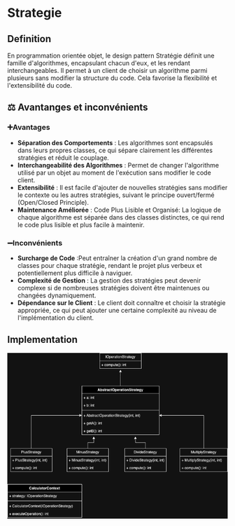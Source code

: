 # Strategie
## Definition
En programmation orientée objet, le design pattern Stratégie définit une famille d'algorithmes, encapsulant chacun d'eux, et les rendant interchangeables. Il permet à un client de choisir un algorithme parmi plusieurs sans modifier la structure du code. Cela favorise la flexibilité et l'extensibilité du code.

## ⚖️ Avantanges et inconvénients
### ➕Avantages
- **Séparation des Comportements** : Les algorithmes sont encapsulés dans leurs propres classes, ce qui sépare clairement les différentes stratégies et réduit le couplage.
- **Interchangeabilité des Algorithmes** : Permet de changer l'algorithme utilisé par un objet au moment de l'exécution sans modifier le code client.
- **Extensibilité** : Il est facile d'ajouter de nouvelles stratégies sans modifier le contexte ou les autres stratégies, suivant le principe ouvert/fermé (Open/Closed Principle).
- **Maintenance Améliorée** : Code Plus Lisible et Organisé: La logique de chaque algorithme est séparée dans des classes distinctes, ce qui rend le code plus lisible et plus facile à maintenir.

### ➖Inconvénients
- **Surcharge de Code** :Peut entraîner la création d'un grand nombre de classes pour chaque stratégie, rendant le projet plus verbeux et potentiellement plus difficile à naviguer.
- **Complexité de Gestion** : La gestion des stratégies peut devenir complexe si de nombreuses stratégies doivent être maintenues ou changées dynamiquement.
- **Dépendance sur le Client** : Le client doit connaître et choisir la stratégie appropriée, ce qui peut ajouter une certaine complexité au niveau de l'implémentation du client.

## Implementation
![strategy.drawio.png](strategy.drawio.png)